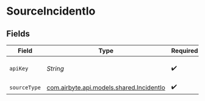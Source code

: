 # SourceIncidentIo


## Fields

| Field                                                                         | Type                                                                          | Required                                                                      | Description                                                                   |
| ----------------------------------------------------------------------------- | ----------------------------------------------------------------------------- | ----------------------------------------------------------------------------- | ----------------------------------------------------------------------------- |
| `apiKey`                                                                      | *String*                                                                      | :heavy_check_mark:                                                            | API key to use. Find it at https://app.incident.io/settings/api-keys          |
| `sourceType`                                                                  | [com.airbyte.api.models.shared.IncidentIo](../../models/shared/IncidentIo.md) | :heavy_check_mark:                                                            | N/A                                                                           |